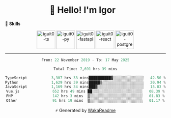 <h1 align="center">👋 Hello! I'm Igor</h1>

<!--🚀 **Stats**

<div align="center">
  <img height="200px" alt="iguit0-card-stats" src="https://github-readme-stats.vercel.app/api?username=iguit0&show_icons=false&theme=catppuccin_mocha&include_all_commits=true&count_private=true&hide=contribs&rank_icon=github"/>
</div>-->

<!------->

🎯 **Skills**

<div style="display: inline-block;" align="center">
  <img align="center" alt="iguit0-ts" height="60" width="60" src="https://cdn.jsdelivr.net/gh/devicons/devicon/icons/typescript/typescript-original.svg" /> 
  <img align="center" alt="iguit0-py" height="60" width="60" src="https://cdn.jsdelivr.net/gh/devicons/devicon/icons/python/python-original-wordmark.svg" />
  <img align="center" alt="iguit0-fastapi" height="60" width="60" src="https://cdn.jsdelivr.net/gh/devicons/devicon@latest/icons/fastapi/fastapi-original-wordmark.svg" />
  <img align="center" alt="iguit0-react" height="60" width="60" src="https://cdn.jsdelivr.net/gh/devicons/devicon/icons/react/react-original.svg" />
  <img align="center" alt="iguit0-postgresql" height="60" width="60" src="https://cdn.jsdelivr.net/gh/devicons/devicon/icons/postgresql/postgresql-original-wordmark.svg" />

-------

<!--START_SECTION:waka-->

```python
From: 22 November 2019 - To: 17 May 2025

Total Time: 7,691 hrs 39 mins

TypeScript           3,307 hrs 33 mins██████████▓░░░░░░░░░░░░░░   42.50 %
Python               1,629 hrs 39 mins█████▒░░░░░░░░░░░░░░░░░░░   20.94 %
JavaScript           1,169 hrs 34 mins███▓░░░░░░░░░░░░░░░░░░░░░   15.03 %
Vue.js               652 hrs 49 mins ██░░░░░░░░░░░░░░░░░░░░░░░   08.39 %
PHP                  142 hrs 3 mins  ▒░░░░░░░░░░░░░░░░░░░░░░░░   01.83 %
Other                91 hrs 19 mins  ▒░░░░░░░░░░░░░░░░░░░░░░░░   01.17 %
```

<!--END_SECTION:waka-->

⚡ Generated by [WakaReadme](https://github.com/athul/waka-readme)
